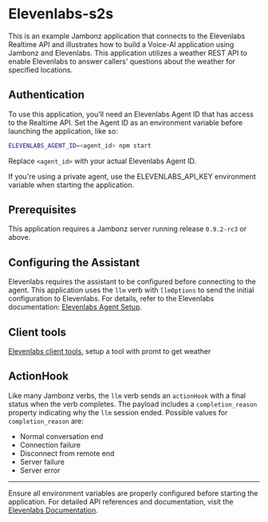# Elevenlabs-s2s

This is an example Jambonz application that connects to the Elevenlabs Realtime API and illustrates how to build a Voice-AI application using Jambonz and Elevenlabs. This application utilizes a weather REST API to enable Elevenlabs to answer callers' questions about the weather for specified locations.

## Authentication
To use this application, you'll need an Elevenlabs Agent ID that has access to the Realtime API. Set the Agent ID as an environment variable before launching the application, like so:

```bash
ELEVENLABS_AGENT_ID=<agent_id> npm start
```

Replace `<agent_id>` with your actual Elevenlabs Agent ID.

If you're using a private agent, use the ELEVENLABS_API_KEY environment variable when starting the application.

## Prerequisites
This application requires a Jambonz server running release `0.9.2-rc3` or above.

## Configuring the Assistant
Elevenlabs requires the assistant to be configured before connecting to the agent. This application uses the `llm` verb with `llmOptions` to send the initial configuration to Elevenlabs. For details, refer to the Elevenlabs documentation: [Elevenlabs Agent Setup](https://elevenlabs.io/docs/conversational-ai/docs/agent-setup).

## Client tools
[Elevenlabs client tools](https://elevenlabs.io/docs/conversational-ai/customization/client-tools), setup a tool with promt to get weather

## ActionHook
Like many Jambonz verbs, the `llm` verb sends an `actionHook` with a final status when the verb completes. The payload includes a `completion_reason` property indicating why the `llm` session ended. Possible values for `completion_reason` are:

- Normal conversation end
- Connection failure
- Disconnect from remote end
- Server failure
- Server error

---

Ensure all environment variables are properly configured before starting the application. For detailed API references and documentation, visit the [Elevenlabs Documentation](https://elevenlabs.io/docs/conversational-ai/api-reference/conversational-ai/websocket).

